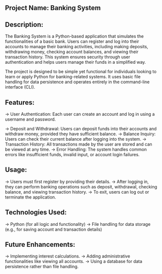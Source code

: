 ## Project Name: Banking System

## Description:
 The Banking System is a Python-based application that simulates the functionalities of a basic bank. Users can register and log into their accounts to manage their banking activities, including making deposits, withdrawing money, checking account balances, and viewing their transaction history. This system ensures security through user authentication and helps users manage their funds in a simplified way.

The project is designed to be simple yet functional for individuals looking to learn or apply Python for banking-related systems. It uses basic file handling for data persistence and operates entirely in the command-line interface (CLI).

## Features:

-> User Authentication: Each user can create an account and log in using a username and password.

-> Deposit and Withdrawal: Users can deposit funds into their accounts and withdraw money, provided they have sufficient balance.
-> Balance Inquiry: Users can check their current balance after logging into the system.
-> Transaction History: All transactions made by the user are stored and can be viewed at any time.
-> Error Handling: The system handles common errors like insufficient funds, invalid input, or account login failures.

## Usage:

-> Users must first register by providing their details.
-> After logging in, they can perform banking operations such as deposit, withdrawal, checking balance, and viewing transaction history.
-> To exit, users can log out or terminate the application.

## Technologies Used:

-> Python (for all logic and functionality)
-> File handling for data storage (e.g., for saving account and transaction details)

## Future Enhancements:

-> Implementing interest calculations.
-> Adding administrative functionalities like viewing all accounts.
-> Using a database for data persistence rather than file handling.